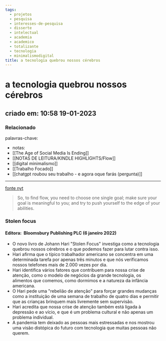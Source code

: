 ```yaml
---
tags:
  - projetos
  - pesquisa
  - interesses-de-pesquisa
  - disserte
  - intelectual
  - academia
  - academico
  - totalizante
  - tecnologia
  - minimalismodigital
title: a tecnologia quebrou nossos cérebros
---
```


# a tecnologia quebrou nossos cérebros

## criado em: 10:58 19-01-2023

### Relacionado

palavras-chave: 

- notas: 
- [[The Age of Social Media Is Ending]]
- [[NOTAS DE LEITURA/KINDLE HIGHLIGHTS/Flow]]
- [[digital minimalismo]]
- [[Trabalho Focado]] 
- [[chatgpt roubou seu trabalho - e agora oque farás (pergunta)]]
---

[fonte nyt](https://www.nytimes.com/2022/02/16/well/mind/focus-johann-hari.html)

>So, to find flow, you need to choose one single goal; make sure your goal is meaningful to you; and try to push yourself to the edge of your abilities.

### Stolen focus

#### Editora: ‎ Bloomsbury Publishing PLC (6 janeiro 2022)

- O novo livro de Johann Hari "Stolen Focus" investiga como a tecnologia quebrou nossos cérebros e o que podemos fazer para lutar contra isso.
- Hari afirma que o típico trabalhador americano se concentra em uma determinada tarefa por apenas três minutos e que nós verificamos nossos telefones mais de 2.000 vezes por dia.
- Hari identifica vários fatores que contribuem para nossa crise de atenção, como o modelo de negócios da grande tecnologia, os alimentos que comemos, como dormimos e a natureza da infância americana.
- O Hari pede uma "rebelião de atenção" para forçar grandes mudanças como a instituição de uma semana de trabalho de quatro dias e permitir que as crianças brinquem mais livremente sem supervisão.
- Hari acredita que nossa crise de atenção também está ligada à depressão e ao vício, e que é um problema cultural e não apenas um problema individual.
- A pandemia tem deixado as pessoas mais estressadas e nos mostrou uma visão distópica do futuro com tecnologia que muitas pessoas não querem.
